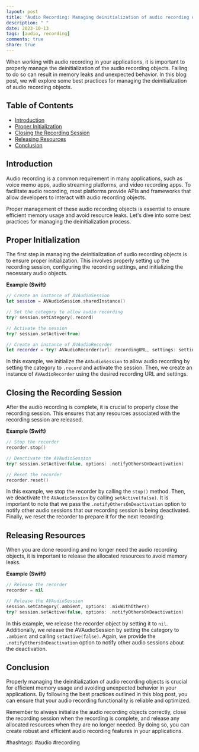 ```yaml
---
layout: post
title: "Audio Recording: Managing deinitialization of audio recording objects"
description: " "
date: 2023-10-13
tags: [audio, recording]
comments: true
share: true
---
```


When working with audio recording in your applications, it is important to properly manage the deinitialization of the audio recording objects. Failing to do so can result in memory leaks and unexpected behavior. In this blog post, we will explore some best practices for managing the deinitialization of audio recording objects.

## Table of Contents
- [Introduction](#introduction)
- [Proper Initialization](#proper-initialization) 
- [Closing the Recording Session](#closing-the-recording-session)
- [Releasing Resources](#releasing-resources)
- [Conclusion](#conclusion)

## Introduction
Audio recording is a common requirement in many applications, such as voice memo apps, audio streaming platforms, and video recording apps. To facilitate audio recording, most platforms provide APIs and frameworks that allow developers to interact with audio recording objects.

Proper management of these audio recording objects is essential to ensure efficient memory usage and avoid resource leaks. Let's dive into some best practices for managing the deinitialization process.

## Proper Initialization
The first step in managing the deinitialization of audio recording objects is to ensure proper initialization. This involves properly setting up the recording session, configuring the recording settings, and initializing the necessary audio objects.

**Example (Swift)**

```swift
// Create an instance of AVAudioSession
let session = AVAudioSession.sharedInstance()

// Set the category to allow audio recording
try? session.setCategory(.record)

// Activate the session
try? session.setActive(true)

// Create an instance of AVAudioRecorder
let recorder = try? AVAudioRecorder(url: recordingURL, settings: settings)
```

In this example, we initialize the `AVAudioSession` to allow audio recording by setting the category to `.record` and activate the session. Then, we create an instance of `AVAudioRecorder` using the desired recording URL and settings.

## Closing the Recording Session
After the audio recording is complete, it is crucial to properly close the recording session. This ensures that any resources associated with the recording session are released.

**Example (Swift)**

```swift
// Stop the recorder
recorder.stop()

// Deactivate the AVAudioSession
try? session.setActive(false, options: .notifyOthersOnDeactivation)

// Reset the recorder
recorder.reset()
```

In this example, we stop the recorder by calling the `stop()` method. Then, we deactivate the `AVAudioSession` by calling `setActive(false)`. It is important to note that we pass the `.notifyOthersOnDeactivation` option to notify other audio sessions that our recording session is being deactivated. Finally, we reset the recorder to prepare it for the next recording.

## Releasing Resources
When you are done recording and no longer need the audio recording objects, it is important to release the allocated resources to avoid memory leaks.

**Example (Swift)**

```swift
// Release the recorder
recorder = nil

// Release the AVAudioSession
session.setCategory(.ambient, options: .mixWithOthers)
try? session.setActive(false, options: .notifyOthersOnDeactivation)
```

In this example, we release the recorder object by setting it to `nil`. Additionally, we release the AVAudioSession by setting the category to `.ambient` and calling `setActive(false)`. Again, we provide the `.notifyOthersOnDeactivation` option to notify other audio sessions about the deactivation.

## Conclusion
Properly managing the deinitialization of audio recording objects is crucial for efficient memory usage and avoiding unexpected behavior in your applications. By following the best practices outlined in this blog post, you can ensure that your audio recording functionality is reliable and optimized.

Remember to always initialize the audio recording objects correctly, close the recording session when the recording is complete, and release any allocated resources when they are no longer needed. By doing so, you can create robust and efficient audio recording features in your applications.

#hashtags: #audio #recording